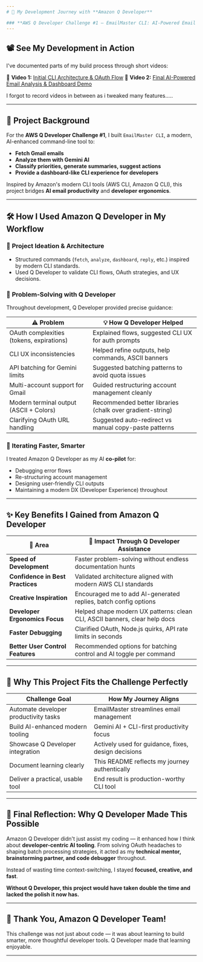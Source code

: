 ```yaml
---
# 🚀 My Development Journey with **Amazon Q Developer**

### **AWS Q Developer Challenge #1 — EmailMaster CLI: AI-Powered Email Productivity Tool**
---
```


## 📽️ **See My Development in Action**

I've documented parts of my build process through short videos:

🔗 **Video 1:** [Initial CLI Architecture & OAuth Flow](#your-link-here)
🔗 **Video 2:** [Final AI-Powered Email Analysis & Dashboard Demo](#your-link-here)

I forgot to record videos in between as i tweaked many features.....

---

## 📝 **Project Background**

For the **AWS Q Developer Challenge #1**, I built `EmailMaster CLI`, a modern, AI-enhanced command-line tool to:

- **Fetch Gmail emails**
- **Analyze them with Gemini AI**
- **Classify priorities, generate summaries, suggest actions**
- **Provide a dashboard-like CLI experience for developers**

Inspired by Amazon's modern CLI tools (AWS CLI, Amazon Q CLI), this project bridges **AI email productivity** and **developer ergonomics**.

---

## 🛠️ **How I Used Amazon Q Developer in My Workflow**

### 🔹 **Project Ideation & Architecture**

- Structured commands (`fetch`, `analyze`, `dashboard`, `reply`, etc.) inspired by modern CLI standards.
- Used Q Developer to validate CLI flows, OAuth strategies, and UX decisions.

### 🔹 **Problem-Solving with Q Developer**

Throughout development, Q Developer provided precise guidance:

| ⚠️ Problem                               | 💡 How Q Developer Helped                                 |
| ---------------------------------------- | --------------------------------------------------------- |
| OAuth complexities (tokens, expirations) | Explained flows, suggested CLI UX for auth prompts        |
| CLI UX inconsistencies                   | Helped refine outputs, help commands, ASCII banners       |
| API batching for Gemini limits           | Suggested batching patterns to avoid quota issues         |
| Multi-account support for Gmail          | Guided restructuring account management cleanly           |
| Modern terminal output (ASCII + Colors)  | Recommended better libraries (chalk over gradient-string) |
| Clarifying OAuth URL handling            | Suggested auto-redirect vs manual copy-paste patterns     |

### 🔹 **Iterating Faster, Smarter**

I treated Amazon Q Developer as my AI **co-pilot** for:

- Debugging error flows
- Re-structuring account management
- Designing user-friendly CLI outputs
- Maintaining a modern DX (Developer Experience) throughout

---

## ✨ **Key Benefits I Gained from Amazon Q Developer**

| 🔧 Area                          | 🚀 Impact Through Q Developer Assistance                                   |
| -------------------------------- | -------------------------------------------------------------------------- |
| **Speed of Development**         | Faster problem-solving without endless documentation hunts                 |
| **Confidence in Best Practices** | Validated architecture aligned with modern AWS CLI standards               |
| **Creative Inspiration**         | Encouraged me to add AI-generated replies, batch config options            |
| **Developer Ergonomics Focus**   | Helped shape modern UX patterns: clean CLI, ASCII banners, clear help docs |
| **Faster Debugging**             | Clarified OAuth, Node.js quirks, API rate limits in seconds                |
| **Better User Control Features** | Recommended options for batching control and AI toggle per command         |

---

## 🎯 **Why This Project Fits the Challenge Perfectly**

| Challenge Goal                        | How My Journey Aligns                               |
| ------------------------------------- | --------------------------------------------------- |
| Automate developer productivity tasks | EmailMaster streamlines email management            |
| Build AI-enhanced modern tooling      | Gemini AI + CLI-first productivity focus            |
| Showcase Q Developer integration      | Actively used for guidance, fixes, design decisions |
| Document learning clearly             | This README reflects my journey authentically       |
| Deliver a practical, usable tool      | End result is production-worthy CLI tool            |

---

## 💭 **Final Reflection: Why Q Developer Made This Possible**

Amazon Q Developer didn't just assist my coding — it enhanced how I think about **developer-centric AI tooling**. From solving OAuth headaches to shaping batch processing strategies, it acted as my **technical mentor, brainstorming partner, and code debugger** throughout.

Instead of wasting time context-switching, I stayed **focused, creative, and fast**.

**Without Q Developer, this project would have taken double the time and lacked the polish it now has.**

---

## 🙌 **Thank You, Amazon Q Developer Team!**

This challenge was not just about code — it was about learning to build smarter, more thoughtful developer tools.
Q Developer made that learning enjoyable.

---
